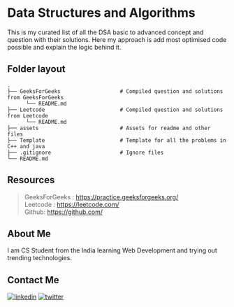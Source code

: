
# Data Structures and Algorithms

This is my curated list of all the DSA basic to advanced concept and question with their solutions. Here my approach is add most optimised code possible and explain the logic behind it.

## Folder layout

    .
    ├── GeeksForGeeks                   # Compiled question and solutions from GeeksForGeeks
          └── README.md
    ├── Leetcode                        # Compiled question and solutions from Leetcode
          └── README.md
    ├── assets                          # Assets for readme and other files
    ├── Template                        # Template for all the problems in C++ and java
    ├── .gitignore                      # Ignore files                   
    └── README.md

## Resources 

> GeeksForGeeks : https://practice.geeksforgeeks.org/                                 
> Leetcode : https://leetcode.com/                                                           
> Github: https://github.com/

## About Me

I am CS Student from the India learning Web Development and trying out trending technologies.

## Contact Me
[![linkedin](https://img.shields.io/badge/linkedin-0A66C2?style=for-the-badge&logo=linkedin&logoColor=white)](https://www.linkedin.com/in/thisiskushalgupta/)
[![twitter](https://img.shields.io/badge/twitter-1DA1F2?style=for-the-badge&logo=twitter&logoColor=white)](https://twitter.com/thisis_kushal)

